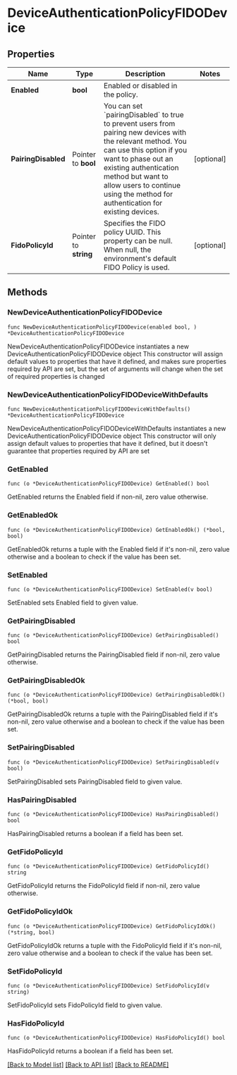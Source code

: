 # DeviceAuthenticationPolicyFIDODevice

## Properties

Name | Type | Description | Notes
------------ | ------------- | ------------- | -------------
**Enabled** | **bool** | Enabled or disabled in the policy. | 
**PairingDisabled** | Pointer to **bool** | You can set &#x60;pairingDisabled&#x60; to true to prevent users from pairing new devices with the relevant method. You can use this option if you want to phase out an existing authentication method but want to allow users to continue using the method for authentication for existing devices. | [optional] 
**FidoPolicyId** | Pointer to **string** | Specifies the FIDO policy UUID. This property can be null. When null, the environment&#39;s default FIDO Policy is used. | [optional] 

## Methods

### NewDeviceAuthenticationPolicyFIDODevice

`func NewDeviceAuthenticationPolicyFIDODevice(enabled bool, ) *DeviceAuthenticationPolicyFIDODevice`

NewDeviceAuthenticationPolicyFIDODevice instantiates a new DeviceAuthenticationPolicyFIDODevice object
This constructor will assign default values to properties that have it defined,
and makes sure properties required by API are set, but the set of arguments
will change when the set of required properties is changed

### NewDeviceAuthenticationPolicyFIDODeviceWithDefaults

`func NewDeviceAuthenticationPolicyFIDODeviceWithDefaults() *DeviceAuthenticationPolicyFIDODevice`

NewDeviceAuthenticationPolicyFIDODeviceWithDefaults instantiates a new DeviceAuthenticationPolicyFIDODevice object
This constructor will only assign default values to properties that have it defined,
but it doesn't guarantee that properties required by API are set

### GetEnabled

`func (o *DeviceAuthenticationPolicyFIDODevice) GetEnabled() bool`

GetEnabled returns the Enabled field if non-nil, zero value otherwise.

### GetEnabledOk

`func (o *DeviceAuthenticationPolicyFIDODevice) GetEnabledOk() (*bool, bool)`

GetEnabledOk returns a tuple with the Enabled field if it's non-nil, zero value otherwise
and a boolean to check if the value has been set.

### SetEnabled

`func (o *DeviceAuthenticationPolicyFIDODevice) SetEnabled(v bool)`

SetEnabled sets Enabled field to given value.


### GetPairingDisabled

`func (o *DeviceAuthenticationPolicyFIDODevice) GetPairingDisabled() bool`

GetPairingDisabled returns the PairingDisabled field if non-nil, zero value otherwise.

### GetPairingDisabledOk

`func (o *DeviceAuthenticationPolicyFIDODevice) GetPairingDisabledOk() (*bool, bool)`

GetPairingDisabledOk returns a tuple with the PairingDisabled field if it's non-nil, zero value otherwise
and a boolean to check if the value has been set.

### SetPairingDisabled

`func (o *DeviceAuthenticationPolicyFIDODevice) SetPairingDisabled(v bool)`

SetPairingDisabled sets PairingDisabled field to given value.

### HasPairingDisabled

`func (o *DeviceAuthenticationPolicyFIDODevice) HasPairingDisabled() bool`

HasPairingDisabled returns a boolean if a field has been set.

### GetFidoPolicyId

`func (o *DeviceAuthenticationPolicyFIDODevice) GetFidoPolicyId() string`

GetFidoPolicyId returns the FidoPolicyId field if non-nil, zero value otherwise.

### GetFidoPolicyIdOk

`func (o *DeviceAuthenticationPolicyFIDODevice) GetFidoPolicyIdOk() (*string, bool)`

GetFidoPolicyIdOk returns a tuple with the FidoPolicyId field if it's non-nil, zero value otherwise
and a boolean to check if the value has been set.

### SetFidoPolicyId

`func (o *DeviceAuthenticationPolicyFIDODevice) SetFidoPolicyId(v string)`

SetFidoPolicyId sets FidoPolicyId field to given value.

### HasFidoPolicyId

`func (o *DeviceAuthenticationPolicyFIDODevice) HasFidoPolicyId() bool`

HasFidoPolicyId returns a boolean if a field has been set.


[[Back to Model list]](../README.md#documentation-for-models) [[Back to API list]](../README.md#documentation-for-api-endpoints) [[Back to README]](../README.md)


